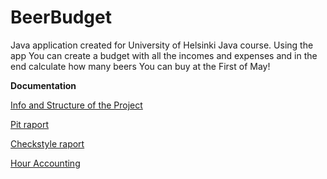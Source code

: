 # BeerBudget
Java application created for University of Helsinki Java course. Using the app You can create a budget with all the incomes and expenses and in the end calculate how many beers You can buy at the First of May!


**Documentation**

[Info and Structure of the Project](Documentation/descriptionAndStructure.md)

[Pit raport](https://htmlpreview.github.io/?https://github.com/Zamizmi/beerbudget/blob/master/Documentation/pit/201704061313/index.html)

[Checkstyle raport](https://htmlpreview.github.io/?https://github.com/Zamizmi/beerbudget/blob/master/Documentation/checkstyle/dl4/checkstyle.html)

[Hour Accounting](Documentation/houraccounting.md)
